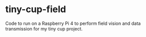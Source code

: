 # tiny-cup-field
Code to run on a Raspberry Pi 4 to perform field vision and data transmission for my tiny cup project.
